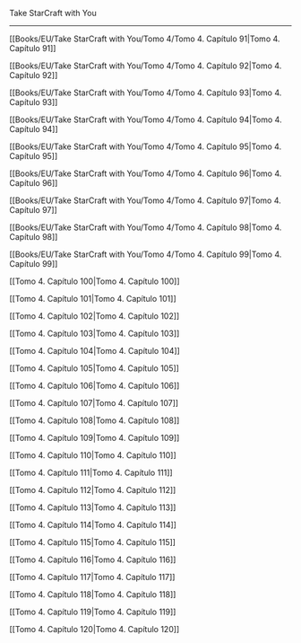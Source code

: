 
Take StarCraft with You

---

[[Books/EU/Take StarCraft with You/Tomo 4/Tomo 4. Capítulo 91|Tomo 4. Capítulo 91]]

[[Books/EU/Take StarCraft with You/Tomo 4/Tomo 4. Capítulo 92|Tomo 4. Capítulo 92]]

[[Books/EU/Take StarCraft with You/Tomo 4/Tomo 4. Capítulo 93|Tomo 4. Capítulo 93]]

[[Books/EU/Take StarCraft with You/Tomo 4/Tomo 4. Capítulo 94|Tomo 4. Capítulo 94]]

[[Books/EU/Take StarCraft with You/Tomo 4/Tomo 4. Capítulo 95|Tomo 4. Capítulo 95]]

[[Books/EU/Take StarCraft with You/Tomo 4/Tomo 4. Capítulo 96|Tomo 4. Capítulo 96]]

[[Books/EU/Take StarCraft with You/Tomo 4/Tomo 4. Capítulo 97|Tomo 4. Capítulo 97]]

[[Books/EU/Take StarCraft with You/Tomo 4/Tomo 4. Capítulo 98|Tomo 4. Capítulo 98]]

[[Books/EU/Take StarCraft with You/Tomo 4/Tomo 4. Capítulo 99|Tomo 4. Capítulo 99]]

[[Tomo 4. Capítulo 100|Tomo 4. Capítulo 100]]

[[Tomo 4. Capítulo 101|Tomo 4. Capítulo 101]]

[[Tomo 4. Capítulo 102|Tomo 4. Capítulo 102]]

[[Tomo 4. Capítulo 103|Tomo 4. Capítulo 103]]

[[Tomo 4. Capítulo 104|Tomo 4. Capítulo 104]]

[[Tomo 4. Capítulo 105|Tomo 4. Capítulo 105]]

[[Tomo 4. Capítulo 106|Tomo 4. Capítulo 106]]

[[Tomo 4. Capítulo 107|Tomo 4. Capítulo 107]]

[[Tomo 4. Capítulo 108|Tomo 4. Capítulo 108]]

[[Tomo 4. Capítulo 109|Tomo 4. Capítulo 109]]

[[Tomo 4. Capítulo 110|Tomo 4. Capítulo 110]]

[[Tomo 4. Capítulo 111|Tomo 4. Capítulo 111]]

[[Tomo 4. Capítulo 112|Tomo 4. Capítulo 112]]

[[Tomo 4. Capítulo 113|Tomo 4. Capítulo 113]]

[[Tomo 4. Capítulo 114|Tomo 4. Capítulo 114]]

[[Tomo 4. Capítulo 115|Tomo 4. Capítulo 115]]

[[Tomo 4. Capítulo 116|Tomo 4. Capítulo 116]]

[[Tomo 4. Capítulo 117|Tomo 4. Capítulo 117]]

[[Tomo 4. Capítulo 118|Tomo 4. Capítulo 118]]

[[Tomo 4. Capítulo 119|Tomo 4. Capítulo 119]]

[[Tomo 4. Capítulo 120|Tomo 4. Capítulo 120]]
